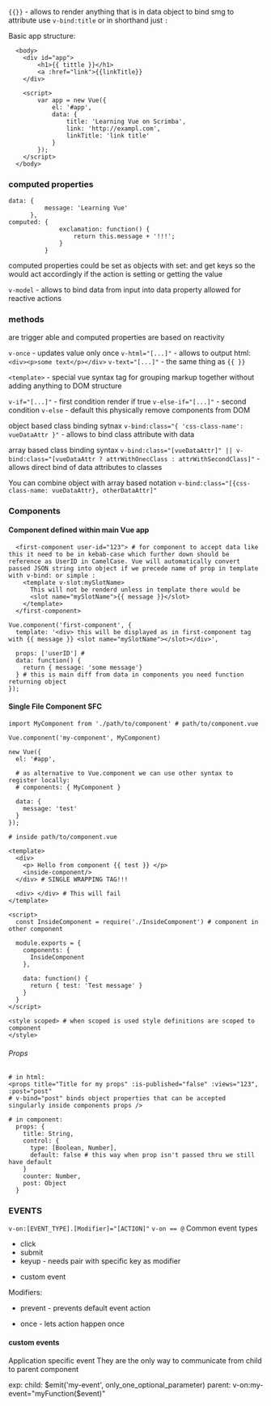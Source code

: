 `{{}}` - allows to render anything that is in data object
to bind smg to attribute use `v-bind:title` or in shorthand just `:`

Basic app structure:

```vue
  <body>
    <div id="app">
        <h1>{{ tittle }}</h1>
        <a :href="link">{{linkTitle}}
    </div>

    <script>
        var app = new Vue({
            el: '#app',
            data: {
                title: 'Learning Vue on Scrimba',
                link: 'http://exampl.com',
                linkTitle: 'link title'
            }
        });
    </script>
  </body>
```

### computed properties

```vue
data: {
          message: 'Learning Vue'
      },
computed: {
              exclamation: function() {
                  return this.message + '!!!';
              }
          }
```
computed properties could be set as objects with set: and get keys so the would
act accordingly if the action is setting or getting the value

`v-model` - allows to bind data from input into data property allowed for reactive actions

### methods
are trigger able and computed properties are based on reactivity

`v-once` - updates value only once
`v-html="[...]"` - allows to output html: `<div><p>some text</p></div>`
`v-text="[...]"` - the same thing as `{{ }}`

`<template>` - special vue syntax tag for grouping markup together without adding anything to DOM structure

`v-if="[...]"` - first condition render if true
`v-else-if="[...]"` - second condition
`v-else`       - default
this physically remove components from DOM

object based class binding sytnax
`v-bind:class="{ 'css-class-name': vueDataAttr }"` - allows to bind class attribute with data

array based class binding syntax
`v-bind:class="[vueDataAttr]" || v-bind:class="[vueDataAttr ? attrWithOnecClass : attrWithSecondClass]"` - allows direct bind of data attributes to classes

You can combine object with array based notation
`v-bind:class="[{css-class-name: vueDataAttr}, otherDataAttr]"`

### Components

#### Component defined within main Vue app

```vue
  <first-component user-id="123"> # for component to accept data like this it need to be in kebab-case which further down should be reference as UserID in CamelCase. Vue will automatically convert passed JSON string into object if we precede name of prop in template with v-bind: or simple :
    <template v-slot:mySlotName>
      This will not be renderd unless in template there would be
      <slot name="mySlotName">{{ message }}</slot>
    </template>
  </first-component>

Vue.component('first-component', {
  template: '<div> this will be displayed as in first-component tag with {{ message }} <slot name="mySlotName"></slot></div>',

  props: ['userID'] #
  data: function() {
    return { message: 'some message'}
  } # this is main diff from data in components you need function returning object
});
```
#### Single File Component SFC

```vue
import MyComponent from './path/to/component' # path/to/component.vue

Vue.component('my-component', MyComponent)

new Vue({
  el: '#app',

  # as alternative to Vue.component we can use other syntax to register locally:
  # components: { MyComponent }

  data: {
    message: 'test'
  }
});

# inside path/to/component.vue

<template>
  <div>
    <p> Hello from component {{ test }} </p>
    <inside-component/>
  </div> # SINGLE WRAPPING TAG!!!

  <div> </div> # This will fail
</template>

<script>
  const InsideComponent = require('./InsideComponent') # component in other component

  module.exports = {
    components: {
      InsideComponent
    },

    data: function() {
      return { test: 'Test message' }
    }
  }
</script>

<style scoped> # when scoped is used style definitions are scoped to component
</style>
```

###### Props

```vue
# in html:
<props title="Title for my props" :is-published="false" :views="123", :post="post"
# v-bind="post" binds object properties that can be accepted singularly inside components props />

# in component:
  props: {
    title: String,
    control: {
      type: [Boolean, Number],
      default: false # this way when prop isn't passed thru we still have default
    }
    counter: Number,
    post: Object
  }
```

### EVENTS
` v-on:[EVENT_TYPE].[Modifier]="[ACTION]" `
` v-on == @ `
Common event types
  * click
  * submit
  * keyup - needs pair with specific key as modifier
  <!-- keyup.escape="someFunciton" -->
  * custom event

Modifiers:
  * prevent - prevents default event action
  <!-- v-on:click.prevent="someFunction" -->
  * once - lets action happen once

#### custom events
Application specific event
They are the only way to communicate from child to parent component

exp:
child:
  $emit('my-event', only_one_optional_parameter)
parent:
  v-on:my-event="myFunction($event)"





